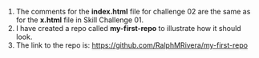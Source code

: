 1. The comments for the **index.html** file for challenge 02 are the same as for the **x.html** file in Skill Challenge 01.
2. I have created a repo called **my-first-repo** to illustrate how it should look.
3. The link to the repo is: https://github.com/RalphMRivera/my-first-repo